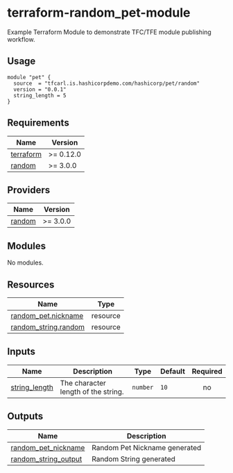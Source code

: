 # terraform-random_pet-module
Example Terraform Module to demonstrate TFC/TFE module publishing workflow.


## Usage
```hcl
module "pet" {
  source  = "tfcarl.is.hashicorpdemo.com/hashicorp/pet/random"
  version = "0.0.1"
  string_length = 5
}
```


<!-- BEGIN_TF_DOCS -->
## Requirements

| Name | Version |
|------|---------|
| <a name="requirement_terraform"></a> [terraform](#requirement\_terraform) | >= 0.12.0 |
| <a name="requirement_random"></a> [random](#requirement\_random) | >= 3.0.0 |

## Providers

| Name | Version |
|------|---------|
| <a name="provider_random"></a> [random](#provider\_random) | >= 3.0.0 |

## Modules

No modules.

## Resources

| Name | Type |
|------|------|
| [random_pet.nickname](https://registry.terraform.io/providers/hashicorp/random/latest/docs/resources/pet) | resource |
| [random_string.random](https://registry.terraform.io/providers/hashicorp/random/latest/docs/resources/string) | resource |

## Inputs

| Name | Description | Type | Default | Required |
|------|-------------|------|---------|:--------:|
| <a name="input_string_length"></a> [string\_length](#input\_string\_length) | The character length of the string. | `number` | `10` | no |

## Outputs

| Name | Description |
|------|-------------|
| <a name="output_random_pet_nickname"></a> [random\_pet\_nickname](#output\_random\_pet\_nickname) | Random Pet Nickname generated |
| <a name="output_random_string_output"></a> [random\_string\_output](#output\_random\_string\_output) | Random String generated |
<!-- END_TF_DOCS -->